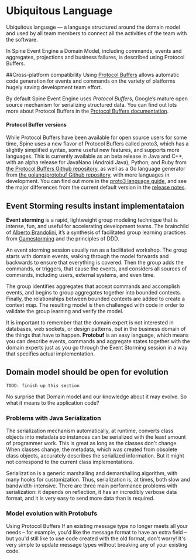 # Ubiquitous Language

Ubiquitous language — a language structured around the domain model and used by all team members to connect all the activities of the team with the software.

In Spine Event Engine a Domain Model, including commands, events and aggregates, projections and business failures, is described using Protocol Buffers.

##Cross-platform compatibility
Using [Protocol Buffers](https://developers.google.com/protocol-buffers/docs/overview) allows automatic code generation for events and commands on the variety of platforms hugely saving development team effort.

By default Spine Event Engine uses *Protocol Buffers*, Google’s mature open source mechanism for serializing structured data. You can find out lots more about Protocol Buffers in the [Protocol Buffers documentation](https://developers.google.com/protocol-buffers/docs/overview).

#### Protocol Buffer versions

While Protocol Buffers have been available for open source users for some time, Spine uses a new flavor of Protocol Buffers called proto3, which has a slightly simplified syntax, some useful new features, and supports more languages. This is currently available as an beta release in Java and C++, with an alpha release for JavaNano (Android Java), Python, and Ruby from [the Protocol Buffers Github repository](https://github.com/google/protobuf/releases), as well as a Go language generator from [the golang/protobuf Github repository](https://github.com/golang/protobuf), with more languages in development. You can find out more in the [proto3 language guide](https://developers.google.com/protocol-buffers/docs/proto3), and see the major differences from the current default version in the [release notes](https://github.com/google/protobuf/releases).


## Event Storming results instant implementataion
**Event storming** is a rapid, lightweight group modeling technique that is intense, fun, and useful for accelerating development teams. The brainchild of [Alberto Brandolini](https://skillsmatter.com/members/ziobrando#overview), it’s a synthesis of facilitated group learning practices from [Gamestorming](http://gamestorming.com/) and the principles of DDD.

An event storming session usually ran as a facilitated workshop. The group starts with domain events, walking through the model forwards and backwards to ensure that everything is covered. Then the group adds the commands, or triggers, that cause the events, and considers all sources of commands, including users, external systems, and even time.

The group identifies aggregates that accept commands and accomplish events, and begins to group aggregates together into bounded contexts. Finally, the relationships between bounded contexts are added to create a context map. The resulting model is then challenged with code in order to validate the group learning and verify the model.

It is important to remember that the domain expert is not interested in databases, web sockets, or design patterns, but in the business domain of the things that have to happen. 
**Protobuf** is an easy language, which means you can describe events, commands and aggregate states together with the domain experts just as you go through the Event Storming session in a way that specifies actual implementation.

## Domain model should be open for evolution 
`TODO: finish up this section`

No surprise that Domain model and our knowledge about it may evolve. So what it means to the application code? 

### Problems with Java Serialization

The serialization mechanism automatically, at runtime, converts class objects into metadata so instances can be serialized with the least amount of programmer work.
This is great as long as the classes don't change. When classes change, the metadata, which was created from obsolete class objects, accurately describes the serialized information. But it might not correspond to the current class implementations.

Serialization is a generic marshalling and demarshalling algorithm, with many hooks for customization. Thus, serialization is, at times, both slow and bandwidth-intensive. There are three main performance problems with serialization: it depends on reflection, it has an incredibly verbose data format, and it is very easy to send more data than is required.

### Model evolution with Protobufs
Using Protocol Buffers
If an existing message type no longer meets all your needs – for example, you'd like the message format to have an extra field – but you'd still like to use code created with the old format, don't worry! It's very simple to update message types without breaking any of your existing code. 
